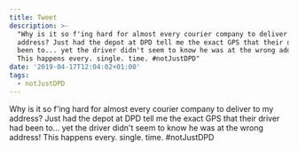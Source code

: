 ```yaml
---
title: Tweet
description: >-
  "Why is it so f'ing hard for almost every courier company to deliver to my
  address? Just had the depot at DPD tell me the exact GPS that their driver had
  been to... yet the driver didn't seem to know he was at the wrong address!
  This happens every. single. time. #notJustDPD"
date: '2019-04-17T12:04:02+01:00'
tags:
  - notJustDPD
---
```

Why is it so f'ing hard for almost every courier company to deliver to my address? Just had the depot at DPD tell me the exact GPS that their driver had been to... yet the driver didn't seem to know he was at the wrong address! This happens every. single. time. #notJustDPD
